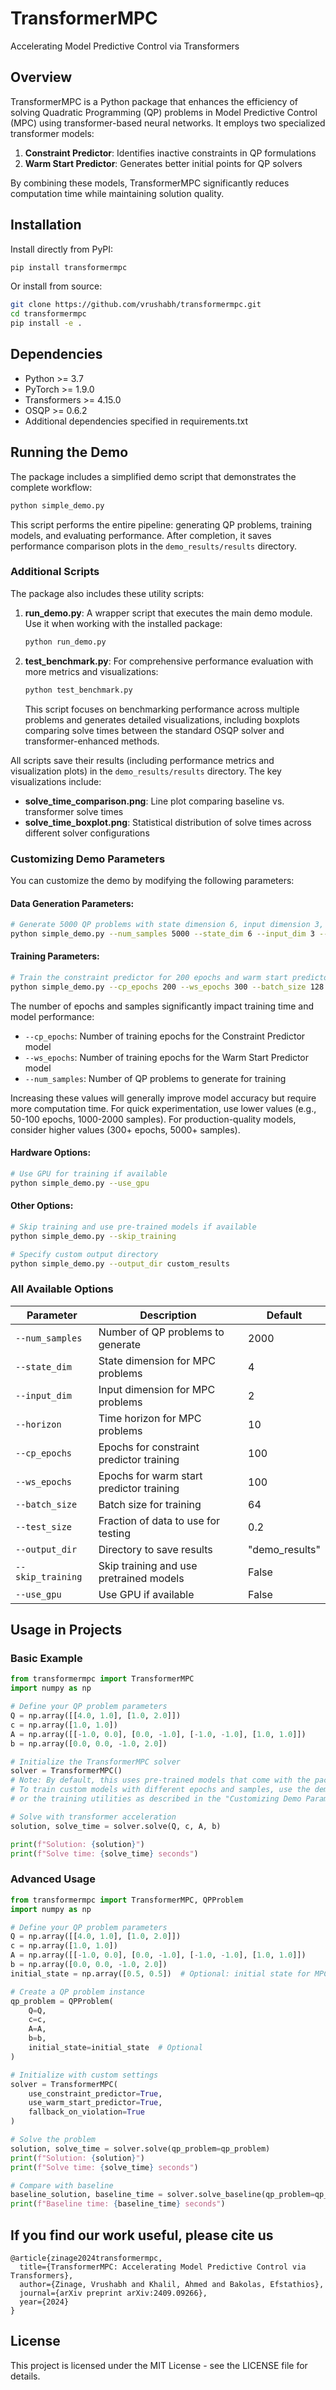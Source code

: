 # TransformerMPC

Accelerating Model Predictive Control via Transformers

## Overview

TransformerMPC is a Python package that enhances the efficiency of solving Quadratic Programming (QP) problems in Model Predictive Control (MPC) using transformer-based neural networks. It employs two specialized transformer models:

1. **Constraint Predictor**: Identifies inactive constraints in QP formulations
2. **Warm Start Predictor**: Generates better initial points for QP solvers

By combining these models, TransformerMPC significantly reduces computation time while maintaining solution quality.

## Installation

Install directly from PyPI:

```bash
pip install transformermpc
```

Or install from source:

```bash
git clone https://github.com/vrushabh/transformermpc.git
cd transformermpc
pip install -e .
```

## Dependencies

- Python >= 3.7
- PyTorch >= 1.9.0
- Transformers >= 4.15.0
- OSQP >= 0.6.2
- Additional dependencies specified in requirements.txt

## Running the Demo

The package includes a simplified demo script that demonstrates the complete workflow:

```bash
python simple_demo.py
```

This script performs the entire pipeline: generating QP problems, training models, and evaluating performance. After completion, it saves performance comparison plots in the `demo_results/results` directory.

### Additional Scripts

The package also includes these utility scripts:

1. **run_demo.py**: A wrapper script that executes the main demo module. Use it when working with the installed package:

   ```bash
   python run_demo.py
   ```

2. **test_benchmark.py**: For comprehensive performance evaluation with more metrics and visualizations:

   ```bash
   python test_benchmark.py
   ```
   
   This script focuses on benchmarking performance across multiple problems and generates detailed visualizations, including boxplots comparing solve times between the standard OSQP solver and transformer-enhanced methods.

All scripts save their results (including performance metrics and visualization plots) in the `demo_results/results` directory. The key visualizations include:

- **solve_time_comparison.png**: Line plot comparing baseline vs. transformer solve times
- **solve_time_boxplot.png**: Statistical distribution of solve times across different solver configurations

### Customizing Demo Parameters

You can customize the demo by modifying the following parameters:

#### Data Generation Parameters:
```bash
# Generate 5000 QP problems with state dimension 6, input dimension 3, and horizon 15
python simple_demo.py --num_samples 5000 --state_dim 6 --input_dim 3 --horizon 15
```

#### Training Parameters:
```bash
# Train the constraint predictor for 200 epochs and warm start predictor for 300 epochs
python simple_demo.py --cp_epochs 200 --ws_epochs 300 --batch_size 128
```

The number of epochs and samples significantly impact training time and model performance:
- `--cp_epochs`: Number of training epochs for the Constraint Predictor model
- `--ws_epochs`: Number of training epochs for the Warm Start Predictor model
- `--num_samples`: Number of QP problems to generate for training

Increasing these values will generally improve model accuracy but require more computation time. For quick experimentation, use lower values (e.g., 50-100 epochs, 1000-2000 samples). For production-quality models, consider higher values (300+ epochs, 5000+ samples).

#### Hardware Options:
```bash
# Use GPU for training if available
python simple_demo.py --use_gpu
```

#### Other Options:
```bash
# Skip training and use pre-trained models if available
python simple_demo.py --skip_training

# Specify custom output directory
python simple_demo.py --output_dir custom_results
```

### All Available Options

| Parameter | Description | Default |
|-----------|-------------|---------|
| `--num_samples` | Number of QP problems to generate | 2000 |
| `--state_dim` | State dimension for MPC problems | 4 |
| `--input_dim` | Input dimension for MPC problems | 2 |
| `--horizon` | Time horizon for MPC problems | 10 |
| `--cp_epochs` | Epochs for constraint predictor training | 100 |
| `--ws_epochs` | Epochs for warm start predictor training | 100 |
| `--batch_size` | Batch size for training | 64 |
| `--test_size` | Fraction of data to use for testing | 0.2 |
| `--output_dir` | Directory to save results | "demo_results" |
| `--skip_training` | Skip training and use pretrained models | False |
| `--use_gpu` | Use GPU if available | False |

## Usage in Projects

### Basic Example

```python
from transformermpc import TransformerMPC
import numpy as np

# Define your QP problem parameters
Q = np.array([[4.0, 1.0], [1.0, 2.0]])
c = np.array([1.0, 1.0])
A = np.array([[-1.0, 0.0], [0.0, -1.0], [-1.0, -1.0], [1.0, 1.0]])
b = np.array([0.0, 0.0, -1.0, 2.0])

# Initialize the TransformerMPC solver
solver = TransformerMPC()
# Note: By default, this uses pre-trained models that come with the package.
# To train custom models with different epochs and samples, use the demo script
# or the training utilities as described in the "Customizing Demo Parameters" section.

# Solve with transformer acceleration
solution, solve_time = solver.solve(Q, c, A, b)

print(f"Solution: {solution}")
print(f"Solve time: {solve_time} seconds")
```

### Advanced Usage

```python
from transformermpc import TransformerMPC, QPProblem
import numpy as np

# Define your QP problem parameters
Q = np.array([[4.0, 1.0], [1.0, 2.0]])
c = np.array([1.0, 1.0])
A = np.array([[-1.0, 0.0], [0.0, -1.0], [-1.0, -1.0], [1.0, 1.0]])
b = np.array([0.0, 0.0, -1.0, 2.0])
initial_state = np.array([0.5, 0.5])  # Optional: initial state for MPC problems

# Create a QP problem instance
qp_problem = QPProblem(
    Q=Q,
    c=c,
    A=A,
    b=b,
    initial_state=initial_state  # Optional
)

# Initialize with custom settings
solver = TransformerMPC(
    use_constraint_predictor=True,
    use_warm_start_predictor=True,
    fallback_on_violation=True
)

# Solve the problem
solution, solve_time = solver.solve(qp_problem=qp_problem)
print(f"Solution: {solution}")
print(f"Solve time: {solve_time} seconds")

# Compare with baseline
baseline_solution, baseline_time = solver.solve_baseline(qp_problem=qp_problem)
print(f"Baseline time: {baseline_time} seconds")
```
## If you find our work useful, please cite us
```
@article{zinage2024transformermpc,
  title={TransformerMPC: Accelerating Model Predictive Control via Transformers},
  author={Zinage, Vrushabh and Khalil, Ahmed and Bakolas, Efstathios},
  journal={arXiv preprint arXiv:2409.09266},
  year={2024}
}
```

## License

This project is licensed under the MIT License - see the LICENSE file for details. 
